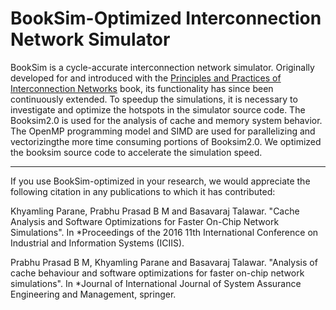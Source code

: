BookSim-Optimized Interconnection Network Simulator
=========================================

BookSim is a cycle-accurate interconnection network simulator.
Originally developed for and introduced with the [Principles and Practices of Interconnection Networks](http://cva.stanford.edu/books/ppin/) book, its functionality has since been continuously extended.  To speedup the simulations, it is necessary to investigate and optimize the hotspots in the simulator source code. The Booksim2.0 is used for the analysis of cache and memory system behavior. The OpenMP programming model and SIMD are used for parallelizing and vectorizingthe more time consuming portions of Booksim2.0. We optimized the booksim source code to accelerate the simulation speed.

---

If you use BookSim-optimized in your research, we would appreciate the following citation in any publications to which it has contributed:

Khyamling Parane, Prabhu Prasad B M and Basavaraj Talawar. "Cache Analysis and Software Optimizations for Faster On-Chip Network Simulations". In *Proceedings of the 2016 11th International Conference on Industrial and Information Systems (ICIIS).

 Prabhu Prasad B M, Khyamling Parane and Basavaraj Talawar. "Analysis of cache behaviour and software optimizations for faster on-chip network simulations". In *Journal of International Journal of System Assurance Engineering and Management, springer.
 
 


